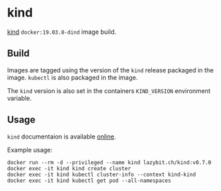 # kind

[kind](https://github.com/kubernetes-sigs/kind) `docker:19.03.8-dind` image build.

## Build

Images are tagged using the version of the `kind` release packaged in the image. `kubectl` is also packaged in the image.

The `kind` version is also set in the containers `KIND_VERSION` environment variable.

## Usage

`kind` documentaion is available [online](https://kind.sigs.k8s.io/).

Example usage:
```
docker run --rm -d --privileged --name kind lazybit.ch/kind:v0.7.0
docker exec -it kind kind create cluster
docker exec -it kind kubectl cluster-info --context kind-kind
docker exec -it kind kubectl get pod --all-namespaces
```
